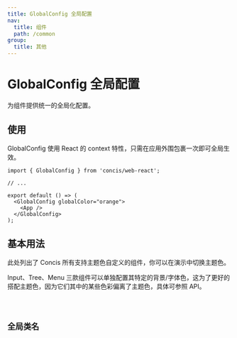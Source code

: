 ```yaml
---
title: GlobalConfig 全局配置
nav:
  title: 组件
  path: /common
group:
  title: 其他
---
```


# GlobalConfig 全局配置

为组件提供统一的全局化配置。

## 使用

GlobalConfig 使用 React 的 context 特性，只需在应用外围包裹一次即可全局生效。

```tsx pure
import { GlobalConfig } from 'concis/web-react';

// ...

export default () => (
  <GlobalConfig globalColor="orange">
    <App />
  </GlobalConfig>
);
```

## 基本用法

此处列出了 Concis 所有支持主题色自定义的组件，你可以在演示中切换主题色。

Input、Tree、Menu 三款组件可以单独配置其特定的背景/字体色，这为了更好的搭配主题色，因为它们其中的某些色彩偏离了主题色，具体可参照 API。

<code src="./demos/index1.tsx"/>

## 全局类名

<code src="./demos/index2.tsx"/>

<API />
